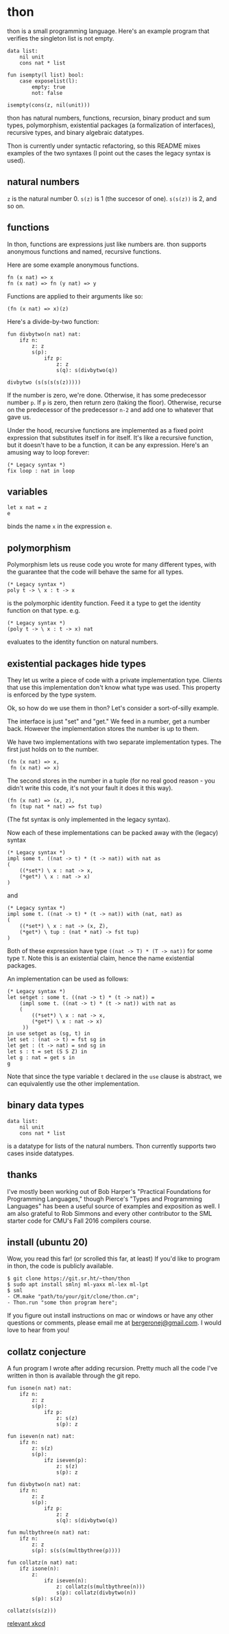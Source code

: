# thon

thon is a small programming language. Here's an example program that
verifies the singleton list is not empty.

```
data list:
    nil unit
    cons nat * list

fun isempty(l list) bool:
    case exposelist(l):
        empty: true
        not: false

isempty(cons(z, nil(unit)))
```

thon has natural numbers, functions, recursion, binary product and sum
types, polymorphism, existential packages (a formalization of
interfaces), recursive types, and binary algebraic datatypes.

Thon is currently under syntactic refactoring, so this README mixes
examples of the two syntaxes (I point out the cases the legacy syntax
is used).

## natural numbers

`z` is the natural number 0. `s(z)` is 1 (the succesor of
one). `s(s(z))` is 2, and so on.

## functions

In thon, functions are expressions just like numbers are. thon
supports anonymous functions and named, recursive functions.

Here are some example anonymous functions.

```
fn (x nat) => x
fn (x nat) => fn (y nat) => y
```

Functions are applied to their arguments like so:

```
(fn (x nat) => x)(z)
```

Here's a divide-by-two function:

```
fun divbytwo(n nat) nat:
    ifz n:
        z: z
        s(p):
            ifz p:
                z: z
                s(q): s(divbytwo(q))

divbytwo (s(s(s(s(z)))))
```
If the number is zero, we're done. Otherwise, it has some predecessor
number `p`. If `p` is zero, then return zero (taking the
floor). Otherwise, recurse on the predecessor of the predecessor `n-2`
and add one to whatever that gave us.

Under the hood, recursive functions are implemented as a fixed point
expression that substitutes itself in for itself. It's like a
recursive function, but it doesn't have to be a function, it can be
any expression. Here's an amusing way to loop forever:

```
(* Legacy syntax *)
fix loop : nat in loop
```

## variables

```
let x nat = z
e
```
binds the name `x` in the expression `e`.

## polymorphism

Polymorphism lets us reuse code you wrote for many different types,
with the guarantee that the code will behave the same for all types.

```
(* Legacy syntax *)
poly t -> \ x : t -> x
```
is the polymorphic identity function. Feed it a type to get the
identity function on that type. e.g.

```
(* Legacy syntax *)
(poly t -> \ x : t -> x) nat
```
evaluates to the identity function on natural numbers.

## existential packages hide types

They let us write a piece of code with a private implementation
type. Clients that use this implementation don't know what type was
used. This property is enforced by the type system.

Ok, so how do we use them in thon? Let's consider a sort-of-silly
example.

The interface is just "set" and "get." We feed in a number, get a
number back. However the implementation stores the number is up to
them.

We have two implementations with two separate implementation
types. The first just holds on to the number.
```
(fn (x nat) => x,
 fn (x nat) => x)
```
The second stores in the number in a tuple (for no real good reason -
you didn't write this code, it's not your fault it does it this way).

```
(fn (x nat) => (x, z),
 fn (tup nat * nat) => fst tup)
```
(The fst syntax is only implemented in the legacy syntax).

Now each of these implementations can be packed away with the (legacy)
syntax

```
(* Legacy syntax *)
impl some t. ((nat -> t) * (t -> nat)) with nat as
(
    ((*set*) \ x : nat -> x,
    (*get*) \ x : nat -> x)
)
```
and

```
(* Legacy syntax *)
impl some t. ((nat -> t) * (t -> nat)) with (nat, nat) as
(
    ((*set*) \ x : nat -> (x, Z),
    (*get*) \ tup : (nat * nat) -> fst tup)
)
```

Both of these expression have type `((nat -> T) * (T -> nat))` for
some type `T`. Note this is an existential claim, hence the name
existential packages.

An implementation can be used as follows:

```
(* Legacy syntax *)
let setget : some t. ((nat -> t) * (t -> nat)) =
    (impl some t. ((nat -> t) * (t -> nat)) with nat as
    (
        ((*set*) \ x : nat -> x,
        (*get*) \ x : nat -> x)
     ))
in use setget as (sg, t) in
let set : (nat -> t) = fst sg in
let get : (t -> nat) = snd sg in
let s : t = set (S S Z) in
let g : nat = get s in
g
```

Note that since the type variable `t` declared in the `use` clause is
abstract, we can equivalently use the other implementation.

## binary data types

```
data list:
    nil unit
    cons nat * list
```

is a datatype for lists of the natural numbers. Thon currently
supports two cases inside datatypes.

## thanks

I've mostly been working out of Bob Harper's "Practical Foundations for
Programming Languages," though Pierce's "Types and Programming Languages" has
been a useful source of examples and exposition as well. I am also
grateful to Rob Simmons and every other contributor to the SML starter
code for CMU's Fall 2016 compilers course.

## install (ubuntu 20)

Wow, you read this far! (or scrolled this far, at least) If you'd like
to program in thon, the code is publicly available.

    $ git clone https://git.sr.ht/~thon/thon
    $ sudo apt install smlnj ml-yaxx ml-lex ml-lpt
    $ sml
    - CM.make "path/to/your/git/clone/thon.cm";
    - Thon.run "some thon program here";

If you figure out install instructions on mac or windows or have any
other questions or comments, please email me at
bergeronej@gmail.com. I would love to hear from you!

## collatz conjecture

A fun program I wrote after adding recursion. Pretty much all the code
I've written in thon is available through the git repo.

```
fun isone(n nat) nat:
    ifz n:
        z: z
        s(p):
            ifz p:
                z: s(z)
                s(p): z

fun iseven(n nat) nat:
    ifz n:
        z: s(z)
        s(p):
            ifz iseven(p):
                z: s(z)
                s(p): z

fun divbytwo(n nat) nat:
    ifz n:
        z: z
        s(p):
            ifz p:
                z: z
                s(q): s(divbytwo(q))

fun multbythree(n nat) nat:
    ifz n:
        z: z
        s(p): s(s(s(multbythree(p))))

fun collatz(n nat) nat:
    ifz isone(n):
        z:
            ifz iseven(n):
                z: collatz(s(multbythree(n)))
                s(p): collatz(divbytwo(n))
        s(p): s(z)

collatz(s(s(z)))
```

[relevant xkcd](https://xkcd.com/710/)